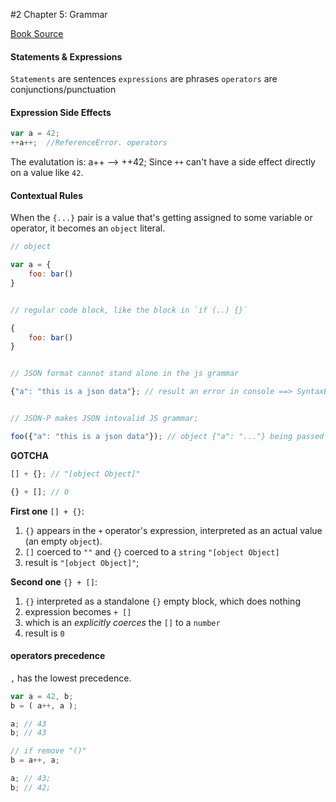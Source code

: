 #2 Chapter 5: Grammar

[Book Source](https://github.com/getify/You-Dont-Know-JS/blob/master/types%20%26%20grammar/ch5.md)

#### Statements & Expressions

`Statements` are sentences
`expressions` are phrases
`operators` are conjunctions/punctuation

#### Expression Side Effects

```js
var a = 42;
++a++;  //ReferenceError. operators 
```

The evalutation is: a++ --> ++42;
Since `++` can't have a side effect directly on a value like `42`.

#### Contextual Rules

When the `{...}` pair is a value that's getting assigned to some variable or operator, it becomes an `object` literal.

```js
// object 

var a = {
	foo: bar()
}


// regular code block, like the block in `if (..) {}`

{
	foo: bar()
}


// JSON format cannot stand alone in the js grammar

{"a": "this is a json data"}; // result an error in console ==> SyntaxError


// JSON-P makes JSON intovalid JS grammar;

foo({"a": "this is a json data"}); // object {"a": "..."} being passed to foo() function
```

**GOTCHA** 

```js
[] + {}; // "[object Object]"

{} + []; // 0
```

**First one** `[] + {}`:

1. `{}` appears in the `+` operator's expression, interpreted as an actual value (an empty `object`). 
2. `[]`  coerced to `""` and `{}` coerced to a `string` `"[object Object]`
3. result is `"[object Object]"`;

**Second one** `{} + []`:

1. `{}` interpreted as a standalone `{}` empty block, which does nothing
2. expression becomes `+ []`
3. which is an _explicitly coerces_ the `[]` to a `number`
4. result is `0`

#### operators precedence

`,` has the lowest precedence.

```js
var a = 42, b;
b = ( a++, a );

a; // 43
b; // 43

// if remove "()"
b = a++, a;

a; // 43;
b; // 42;
```











